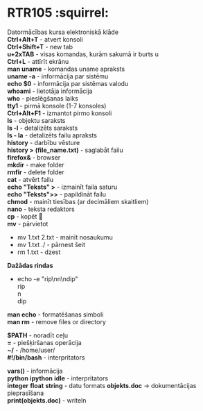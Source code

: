 # RTR105 :squirrel:  
Datormācības kursa elektroniskā klāde  
**Ctrl+Alt+T** - atvert konsoli  
**Ctrl+Shift+T** - new tab  
**u+2xTAB** - visas komandas, kurām sakumā ir burts u  
**Ctrl+L** - attīrīt ekrānu  
**man uname** - komandas uname apraksts  
**uname -a** - informācija par sistēmu  
**echo $0** - informācija par sistēmas valodu  
**whoami** - lietotāja informācija  
**who** - pieslēgšanas laiks  
**tty1** - pirmā konsole (1-7 konsoles)  
**Ctrl+Alt+F1** - izmantot pirmo konsoli  
**ls** - objektu saraksts  
**ls -l** - detalizēts saraksts  
**ls - la** - detalizēts failu apraksts  
**history** - darbību vēsture  
**history > (file_name.txt)** - saglabāt failu  
**firefox&** - browser  
**mkdir** - make folder  
**rmfir** - delete folder  
**cat** - atvērt failu  
**echo "Teksts" >** - izmainīt faila saturu  
**echo "Teksts">>** - papildināt failu  
**chmod** - mainīt tiesības (ar decimāliem skaitliem)  
**nano** - teksta redaktors  
**cp** - kopēt :eyes:  
**mv** - pārvietot  
  - mv 1.txt 2.txt - mainīt nosaukumu  
  - mv 1.txt ./ - pārnest šeit  
  - rm 1.txt - dzest  
  
**Dažādas rindas**  
  - echo -e "rip\nn\ndip"  
  rip  
  n  
  dip  
  
  **man echo** - formatēšanas simboli  
  **man rm** - remove files or directory  

**$PATH** - noradīt ceļu  
**=** - piešķiršanas operācija  
**~/** - /home/user/  
**#!/bin/bash** - interpritators  

**vars()** - informācija  
**python**
**ipython**
**idle** - interpritators  
**integer**
**float**
**string** - datu formats
**objekts.__doc__** -> dokumentācijas pieprasīšana  
**print(objekts.__doc__)** - writeln  


